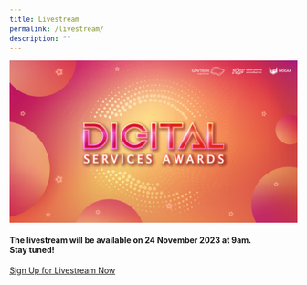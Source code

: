 ```yaml
---
title: Livestream
permalink: /livestream/
description: ""
---
```

![Digital Services Awards logo banner](/images/digitalservicesawards.jpg)

<div class="col has-text-centered"><h4><strong>The livestream will be available on 24 November 2023 at 9am. <br>Stay tuned! </strong></h4>
	<a class="bp-button is-secondary is-uppercase" href="https://go.gov.sg/dsa2023-reg">Sign Up for Livestream Now</a>

<!-- FOR LIVESTREAM YOUTUBE EMBED <div style="width:100%; min-height:475px"><iframe width="845" height="475" src="https://www.youtube-nocookie.com/embed/AEKtQW93OVg" title="YouTube video player" frameborder="0" allow="accelerometer; autoplay; clipboard-write; encrypted-media; gyroscope; picture-in-picture; web-share" allowfullscreen=""></iframe></div>//--></div>